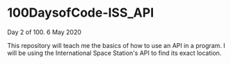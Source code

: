 # 100DaysofCode-ISS_API
Day 2 of 100.
6 May 2020

This repository will teach me the basics of how to use an API in a program. I will be using the International Space Station's API to find its exact location.
